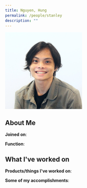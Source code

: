 ```yaml
---
title: Nguyen, Hung
permalink: /people/stanley
description: ""
---
```


<img src="/images/headshots/stanley.jpg" title="Nguyen, Hung" alt="Nguyen, Hung" style="width:50%;margin-left:0">

## About Me

**Joined on**: 

**Function**: 

## What I've worked on

**Products/things I've worked on**:


**Some of my accomplishments**:

